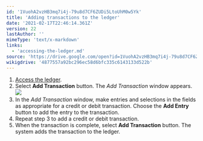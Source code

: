 ```yaml
---
id: '1VuohA2vzHB3mq7i4j-79u8d7CF6ZUDi5LtoUhM0w5Yk'
title: 'Adding transactions to the ledger'
date: '2021-02-17T22:46:14.361Z'
version: 22
lastAuthor: ''
mimeType: 'text/x-markdown'
links:
  - 'accessing-the-ledger.md'
source: 'https://drive.google.com/open?id=1VuohA2vzHB3mq7i4j-79u8d7CF6ZUDi5LtoUhM0w5Yk'
wikigdrive: '4877557a92bc296ec58d6bfc335c6143133d522b'
---
```

1. [Access the ledger](accessing-the-ledger.md).
2. Select <strong>Add Transaction</strong> button. The <em>Add Transaction</em> window appears.
    ![](../adding-transactions-to-the-ledger.assets/4841bbbf2b279961a01a56efcdc96e6d.png)
3. In the <em>Add Transaction</em> window, make entries and selections in the fields as appropriate for a credit or debit transaction. Choose the <strong>Add Entry</strong> button to add the entry to the transaction.
4. Repeat step 3 to add a credit or debit transaction.
5. When the transaction is complete, select <strong>Add Transaction</strong> button. The system adds the transaction to the ledger.

